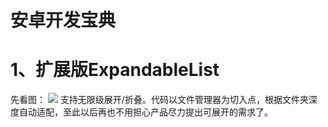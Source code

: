 # 安卓开发宝典
# 1、扩展版ExpandableList
先看图：
![](http://bmob-cdn-9150.b0.upaiyun.com/2017/02/19/ffb6641040d1632a80c1e417595f2e8a.png)
支持无限级展开/折叠。代码以文件管理器为切入点，根据文件夹深度自动适配，至此以后再也不用担心产品尽力提出可展开的需求了。
